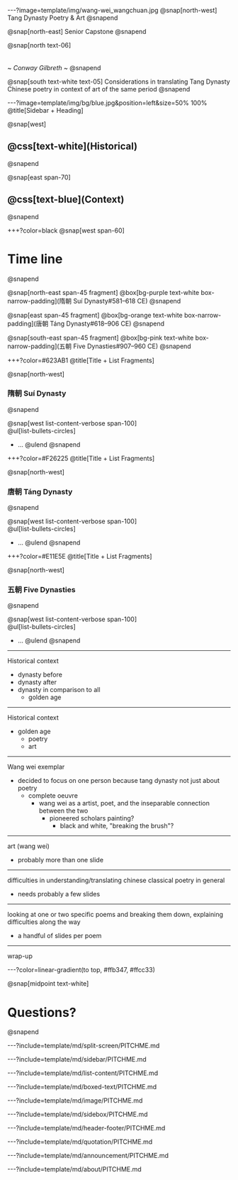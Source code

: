 ---?image=template/img/wang-wei_wangchuan.jpg
@snap[north-west]
Tang Dynasty Poetry & Art
@snapend

@snap[north-east]
Senior Capstone
@snapend

@snap[north text-06]
<br>
<br>
<br>
~  *Conway Gilbreth*  ~
@snapend

@snap[south text-white text-05]
Considerations in translating Tang Dynasty Chinese poetry in context of art of the same period
@snapend


---?image=template/img/bg/blue.jpg&position=left&size=50% 100%
@title[Sidebar + Heading]

@snap[west]
<h2>@css[text-white](Historical)</h2>
@snapend

@snap[east span-70]
<h2>@css[text-blue](Context)</h2>
@snapend


+++?color=black
@snap[west span-60]
# Time line
@snapend

@snap[north-east span-45 fragment]
@box[bg-purple text-white box-narrow-padding](隋朝  Suí Dynasty#581–618 CE)
@snapend

@snap[east span-45 fragment]
@box[bg-orange text-white box-narrow-padding](唐朝  Táng Dynasty#618–906 CE)
@snapend

@snap[south-east span-45 fragment]
@box[bg-pink text-white box-narrow-padding](五朝  Five Dynasties#907–960 CE)
@snapend


+++?color=#623AB1
@title[Title + List Fragments]

@snap[north-west]
### 隋朝  Suí Dynasty
@snapend

@snap[west list-content-verbose span-100]
<br>
@ul[list-bullets-circles]
- ...
@ulend
@snapend


+++?color=#F26225
@title[Title + List Fragments]

@snap[north-west]
### 唐朝  Táng Dynasty
@snapend

@snap[west list-content-verbose span-100]
<br>
@ul[list-bullets-circles]
- ...
@ulend
@snapend


+++?color=#E11E5E
@title[Title + List Fragments]

@snap[north-west]
### 五朝  Five Dynasties
@snapend

@snap[west list-content-verbose span-100]
<br>
@ul[list-bullets-circles]
- ...
@ulend
@snapend


---
Historical context

- dynasty before
- dynasty after
- dynasty in comparison to all
  - golden age


---
Historical context

- golden age
  - poetry
  - art


---
Wang wei exemplar

- decided to focus on one person because tang dynasty not just about poetry
  - complete oeuvre
    - wang wei as a artist, poet, and the inseparable connection between the two
      - pioneered scholars painting?
        - black and white, "breaking the brush"?


---
art (wang wei)

- probably more than one slide


---
difficulties in understanding/translating chinese classical poetry in general

- needs probably a few slides


---
looking at one or two specific poems and breaking them down, explaining difficulties along the way

- a handful of slides per poem


---
wrap-up


---?color=linear-gradient(to top, #ffb347, #ffcc33)

@snap[midpoint text-white]
# Questions?
@snapend


---?include=template/md/split-screen/PITCHME.md

---?include=template/md/sidebar/PITCHME.md

---?include=template/md/list-content/PITCHME.md

---?include=template/md/boxed-text/PITCHME.md

---?include=template/md/image/PITCHME.md

---?include=template/md/sidebox/PITCHME.md

---?include=template/md/header-footer/PITCHME.md

---?include=template/md/quotation/PITCHME.md

---?include=template/md/announcement/PITCHME.md

---?include=template/md/about/PITCHME.md
